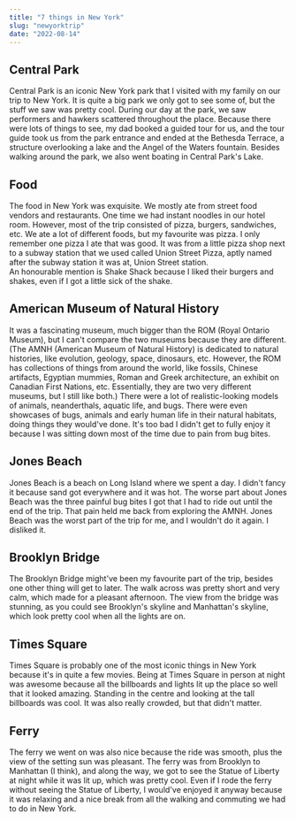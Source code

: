 ```yaml
---
title: "7 things in New York"
slug: "newyorktrip"
date: "2022-08-14"
---
```


## Central Park  

Central Park is an iconic New York park that I visited with my family on our trip to New York. It is quite a big park we only got to see some of, but the stuff we saw was pretty cool. During our day at the park, we saw performers and hawkers scattered throughout the place. 
Because there were lots of things to see, my dad booked a guided tour for us, and the tour guide took us from the park entrance and ended at the Bethesda Terrace, a structure overlooking a lake and the Angel of the Waters fountain. Besides walking around the park, we also went boating in Central Park's Lake. 

## Food   

The food in New York was exquisite. We mostly ate from street food vendors and restaurants. One time we had instant noodles in our hotel room. However, most of the trip consisted of pizza, burgers, sandwiches, etc. 
We ate a lot of different foods, but my favourite was pizza. I only remember one pizza I ate that was good. It was from a little pizza shop next to a subway station that we used called Union Street Pizza, aptly named after the subway station it was at, Union Street station.  
An honourable mention is Shake Shack because I liked their burgers and shakes, even if I got a little sick of the shake. 

## American Museum of Natural History   

It was a fascinating museum, much bigger than the ROM (Royal Ontario Museum), but I can't compare the two museums because they are different. 
(The AMNH (American Museum of Natural History) is dedicated to natural histories, like evolution, geology, space, dinosaurs, etc. However, the ROM has collections of things from around the world, like fossils, Chinese artifacts, Egyptian mummies, Roman and Greek architecture, an exhibit on Canadian First Nations, etc. Essentially, they are two very different museums, but I still like both.) 
There were a lot of realistic-looking models of animals, neanderthals, aquatic life, and bugs. There were even showcases of bugs, animals and early human life in their natural habitats, doing things they would've done. It's too bad I didn't get to fully enjoy it because I was sitting down most of the time due to pain from bug bites.

## Jones Beach  

Jones Beach is a beach on Long Island where we spent a day. I didn't fancy it because sand got everywhere and it was hot. The worse part about Jones Beach was the three painful bug bites I got that I had to ride out until the end of the trip. That pain held me back from exploring the AMNH. Jones Beach was the worst part of the trip for me, and I wouldn't do it again. I disliked it.

## Brooklyn Bridge  

The Brooklyn Bridge might've been my favourite part of the trip, besides one other thing will get to later. The walk across was pretty short and very calm, which made for a pleasant afternoon. The view from the bridge was stunning, as you could see Brooklyn's skyline and Manhattan's skyline, which look pretty cool when all the lights are on. 

## Times Square  

Times Square is probably one of the most iconic things in New York because it's in quite a few movies. Being at Times Square in person at night was awesome because all the billboards and lights lit up the place so well that it looked amazing. Standing in the centre and looking at the tall billboards was cool. It was also really crowded, but that didn't matter.

## Ferry  

The ferry we went on was also nice because the ride was smooth, plus the view of the setting sun was pleasant. The ferry was from Brooklyn to Manhattan (I think), and along the way, we got to see the Statue of Liberty at night while it was lit up, which was pretty cool. Even if I rode the ferry without seeing the Statue of Liberty, I would've enjoyed it anyway because it was relaxing and a nice break from all the walking and commuting we had to do in New York. 
